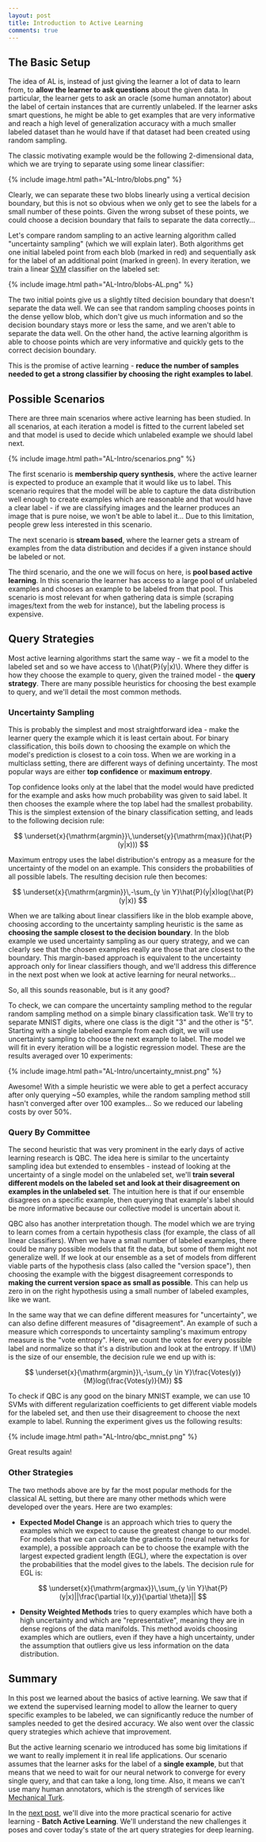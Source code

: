 ```yaml
---
layout: post
title: Introduction to Active Learning
comments: true
---
```

## The Basic Setup
The idea of AL is, instead of just giving the learner a lot of data to learn from, to **allow the learner to ask questions** about the given data. In particular, the learner gets to ask an oracle (some human annotator) about the label of certain instances that are currently unlabeled. If the learner asks smart questions, he might be able to get examples that are very informative and reach a high level of generalization accuracy with a much smaller labeled dataset than he would have if that dataset had been created using random sampling.

The classic motivating example would be the following 2-dimensional data, which we are trying to separate using some linear classifier:

{% include image.html path="AL-Intro/blobs.png" %}

Clearly, we can separate these two blobs linearly using a vertical decision boundary, but this is not so obvious when we only get to see the labels for a small number of these points. Given the wrong subset of these points, we could choose a decision boundary that fails to separate the data correctly...

Let's compare random sampling to an active learning algorithm called "uncertainty sampling" (which we will explain later). Both algorithms get one initial labeled point from each blob (marked in red) and sequentially ask for the label of an additional point (marked in green). In every iteration, we train a linear [SVM][svm] classifier on the labeled set:

{% include image.html path="AL-Intro/blobs-AL.png" %}

The two initial points give us a slightly tilted decision boundary that doesn't separate the data well. We can see that random sampling chooses points in the dense yellow blob, which don't give us much information and so the decision boundary stays more or less the same, and we aren't able to separate the data well. On the other hand, the active learning algorithm is able to choose points which are very informative and quickly gets to the correct decision boundary.

This is the promise of active learning - **reduce the number of samples needed to get a strong classifier by choosing the right examples to label**. 


## Possible Scenarios

There are three main scenarios where active learning has been studied. In all scenarios, at each iteration a model is fitted to the current labeled set and that model is used to decide which unlabeled example we should label next.

{% include image.html path="AL-Intro/scenarios.png" %}

The first scenario is **membership query synthesis**, where the active learner is expected to produce an example that it would like us to label. This scenario requires that the model will be able to capture the data distribution well enough to create examples which are reasonable and that would have a clear label - if we are classifying images and the learner produces an image that is pure noise, we won't be able to label it... Due to this limitation, people grew less interested in this scenario.

The next scenario is **stream based**, where the learner gets a stream of examples from the data distribution and decides if a given instance should be labeled or not.

The third scenario, and the one we will focus on here, is **pool based active learning**. In this scenario the learner has access to a large pool of unlabeled examples and chooses an example to be labeled from that pool. This scenario is most relevant for when gathering data is simple (scraping images/text from the web for instance), but the labeling process is expensive.


## Query Strategies
Most active learning algorithms start the same way - we fit a model to the labeled set and so we have access to \\(\hat{P}(y|x)\\). Where they differ is how they choose the example to query, given the trained model - the **query strategy**. There are many possible heuristics for choosing the best example to query, and we'll detail the most common methods.

### Uncertainty Sampling
This is probably the simplest and most straightforward idea - make the learner query the example which it is least certain about. For binary classification, this boils down to choosing the example on which the model's prediction is closest to a coin toss. When we are working in a multiclass setting, there are different ways of defining uncertainty. The most popular ways are either **top confidence** or **maximum entropy**.

Top confidence looks only at the label that the model would have predicted for the example and asks how much probability was given to said label. It then chooses the example where the top label had the smallest probability. This is the simplest extension of the binary classification setting, and leads to the following decision rule:

$$ \underset{x}{\mathrm{argmin}}\,\underset{y}{\mathrm{max}}(\hat{P}(y|x))) $$

Maximum entropy uses the label distribution's entropy as a measure for the uncertainty of the model on an example. This considers the probabilities of all possible labels. The resulting decision rule then becomes: 

$$ \underset{x}{\mathrm{argmin}}\,-\sum_{y \in Y}\hat{P}(y|x)log(\hat{P}(y|x)) $$

When we are talking about linear classifiers like in the blob example above, choosing according to the uncertainty sampling heuristic is the same as **choosing the sample closest to the decision boundary**. In the blob example we used uncertainty sampling as our query strategy, and we can clearly see that the chosen examples really are those that are closest to the boundary. This margin-based approach is equivalent to the uncertainty approach only for linear classifiers though, and we'll address this difference in the next post when we look at active learning for neural networks...

So, all this sounds reasonable, but is it any good?

To check, we can compare the uncertainty sampling method to the regular random sampling method on a simple binary classification task. We'll try to separate MNIST digits, where one class is the digit "3" and the other is "5". Starting with a single labeled example from each digit, we will use uncertainty sampling to choose the next example to label. The model we will fit in every iteration will be a logistic regression model. These are the results averaged over 10 experiments:

{% include image.html path="AL-Intro/uncertainty_mnist.png" %}

Awesome! With a simple heuristic we were able to get a perfect accuracy after only querying ~50 examples, while the random sampling method still hasn't converged after over 100 examples... So we reduced our labeling costs by over 50%.

### Query By Committee
The second heuristic that was very prominent in the early days of active learning research is QBC. The idea here is similar to the uncertainty sampling idea but extended to ensembles - instead of looking at the uncertainty of a single model on the unlabeled set, we'll **train several different models on the labeled set and look at their disagreement on examples in the unlabeled set**. The intuition here is that if our ensemble disagrees on a specific example, then querying that example's label should be more informative because our collective model is uncertain about it.

QBC also has another interpretation though. The model which we are trying to learn comes from a certain hypothesis class (for example, the class of all linear classifiers). When we have a small number of labeled examples, there could be many possible models that fit the data, but some of them might not generalize well. If we look at our ensemble as a set of models from different viable parts of the hypothesis class (also called the "version space"), then choosing the example with the biggest disagreement corresponds to **making the current version space as small as possible**. This can help us zero in on the right hypothesis using a small number of labeled examples, like we want.

In the same way that we can define different measures for "uncertainty", we can also define different measures of "disagreement". An example of such a measure which corresponds to uncertainty sampling's maximum entropy measure is the "vote entropy". Here, we count the votes for every possible label and normalize so that it's a distribution and look at the entropy. If \\(M\\) is the size of our ensemble, the decision rule we end up with is:

$$ \underset{x}{\mathrm{argmin}}\,-\sum_{y \in Y}\frac{Votes(y)}{M}log(\frac{Votes(y)}{M}) $$

To check if QBC is any good on the binary MNIST example, we can use 10 SVMs with different regularization coefficients to get different viable models for the labeled set, and then use their disagreement to choose the next example to label. Running the experiment gives us the following results:

{% include image.html path="AL-Intro/qbc_mnist.png" %}

Great results again!

### Other Strategies
The two methods above are by far the most popular methods for the classical AL setting, but there are many other methods which were developed over the years. Here are two examples:

- **Expected Model Change** is an approach which tries to query the examples which we expect to cause the greatest change to our model. For models that we can calculate the gradients to (neural networks for example), a possible approach can be to choose the example with the largest expected gradient length (EGL), where the expectation is over the probabilities that the model gives to the labels. The decision rule for EGL is:

$$ \underset{x}{\mathrm{argmax}}\,\sum_{y \in Y}\hat{P}(y|x)||\frac{\partial l(x,y)}{\partial \theta}|| $$

- **Density Weighted Methods** tries to query examples which have both a high uncertainty and which are "representative", meaning they are in dense regions of the data manifolds. This method avoids choosing examples which are outliers, even if they have a high uncertainty, under the assumption that outliers give us less information on the data distribution.

## Summary

In this post we learned about the basics of active learning. We saw that if we extend the supervised learning model to allow the learner to query specific examples to be labeled, we can significantly reduce the number of samples needed to get the desired accuracy. We also went over the classic query strategies which achieve that improvement.

But the active learning scenario we introduced has some big limitations if we want to really implement it in real life applications. Our scenario assumes that the learner asks for the label of a **single example**, but that means that we need to wait for our neural network to converge for every single query, and that can take a long, long time. Also, it means we can't use many human annotators, which is the strength of services like [Mechanical Turk][turk].

In the [next post][next post], we'll dive into the more practical scenario for active learning - **Batch Active Learning**. We'll understand the new challenges it poses and cover today's state of the art query strategies for deep learning.


[turk]: https://www.mturk.com/
[svm]: https://en.wikipedia.org/wiki/Support_vector_machine
[next post]: https://dsgissin.github.io/DiscriminativeActiveLearning/2018/07/05/Batch-AL.html